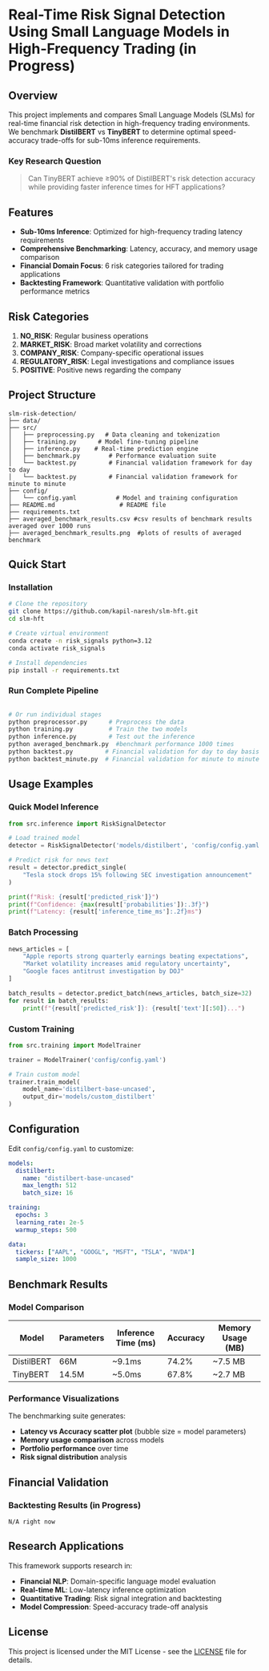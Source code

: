 # Real-Time Risk Signal Detection Using Small Language Models in High-Frequency Trading (in Progress)


## Overview

This project implements and compares Small Language Models (SLMs) for real-time financial risk detection in high-frequency trading environments. We benchmark **DistilBERT** vs **TinyBERT** to determine optimal speed-accuracy trade-offs for sub-10ms inference requirements.

### Key Research Question
> Can TinyBERT achieve ≥90% of DistilBERT's risk detection accuracy while providing faster inference times for HFT applications?

## Features

- **Sub-10ms Inference**: Optimized for high-frequency trading latency requirements
-  **Comprehensive Benchmarking**: Latency, accuracy, and memory usage comparison
- **Financial Domain Focus**: 6 risk categories tailored for trading applications
- **Backtesting Framework**: Quantitative validation with portfolio performance metrics

## Risk Categories

1. **NO_RISK**: Regular business operations
2. **MARKET_RISK**: Broad market volatility and corrections
3. **COMPANY_RISK**: Company-specific operational issues
4. **REGULATORY_RISK**: Legal investigations and compliance issues
5. **POSITIVE**: Positive news regarding the company

## Project Structure

```
slm-risk-detection/
├── data/
├── src/
│   ├── preprocessing.py   # Data cleaning and tokenization
│   ├── training.py      # Model fine-tuning pipeline
│   ├── inference.py    # Real-time prediction engine
│   ├── benchmark.py        # Performance evaluation suite
│   └── backtest.py         # Financial validation framework for day to day
│   └── backtest.py         # Financial validation framework for minute to minute
├── config/
│   └── config.yaml           # Model and training configuration
├── README.md                  # README file
├── requirements.txt
├── averaged_benchmark_results.csv #csv results of benchmark results averaged over 1000 runs
├── averaged_benchmark_results.png  #plots of results of averaged benchmark
```

## Quick Start


### Installation

```bash
# Clone the repository
git clone https://github.com/kapil-naresh/slm-hft.git
cd slm-hft

# Create virtual environment
conda create -n risk_signals python=3.12
conda activate risk_signals

# Install dependencies
pip install -r requirements.txt
```

### Run Complete Pipeline

```bash

# Or run individual stages
python preprocessor.py      # Preprocess the data
python training.py          # Train the two models
python inference.py         # Test out the inference
python averaged_benchmark.py  #benchmark performance 1000 times
python backtest.py         # Financial validation for day to day basis (less applicable)
python backtest_minute.py  # Financial validation for minute to minute basis more applicable)
```

## Usage Examples

### Quick Model Inference

```python
from src.inference import RiskSignalDetector

# Load trained model
detector = RiskSignalDetector('models/distilbert', 'config/config.yaml')

# Predict risk for news text
result = detector.predict_single(
    "Tesla stock drops 15% following SEC investigation announcement"
)

print(f"Risk: {result['predicted_risk']}")
print(f"Confidence: {max(result['probabilities']):.3f}")
print(f"Latency: {result['inference_time_ms']:.2f}ms")
```

### Batch Processing

```python
news_articles = [
    "Apple reports strong quarterly earnings beating expectations",
    "Market volatility increases amid regulatory uncertainty",
    "Google faces antitrust investigation by DOJ"
]

batch_results = detector.predict_batch(news_articles, batch_size=32)
for result in batch_results:
    print(f"{result['predicted_risk']}: {result['text'][:50]}...")
```

### Custom Training

```python
from src.training import ModelTrainer

trainer = ModelTrainer('config/config.yaml')

# Train custom model
trainer.train_model(
    model_name='distilbert-base-uncased',
    output_dir='models/custom_distilbert'
)
```

## Configuration

Edit `config/config.yaml` to customize:

```yaml
models:
  distilbert:
    name: "distilbert-base-uncased"
    max_length: 512
    batch_size: 16

training:
  epochs: 3
  learning_rate: 2e-5
  warmup_steps: 500

data:
  tickers: ["AAPL", "GOOGL", "MSFT", "TSLA", "NVDA"]
  sample_size: 1000
```

## Benchmark Results

### Model Comparison

| Model | Parameters | Inference Time (ms) | Accuracy | Memory Usage (MB) |
|-------|------------|-------------------|----------|-------------|
| DistilBERT | 66M | ~9.1ms | 74.2% |~7.5 MB
| TinyBERT | 14.5M | ~5.0ms | 67.8% |~2.7 MB

### Performance Visualizations

The benchmarking suite generates:
- **Latency vs Accuracy scatter plot** (bubble size = model parameters)
- **Memory usage comparison** across models  
- **Portfolio performance** over time
- **Risk signal distribution** analysis

## Financial Validation

### Backtesting Results (in Progress)

```
N/A right now
```

## Research Applications

This framework supports research in:
- **Financial NLP**: Domain-specific language model evaluation
- **Real-time ML**: Low-latency inference optimization
- **Quantitative Trading**: Risk signal integration and backtesting
- **Model Compression**: Speed-accuracy trade-off analysis



## License

This project is licensed under the MIT License - see the [LICENSE](LICENSE) file for details.


